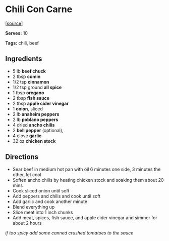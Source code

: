 # Chili Con Carne

[[source]](http://www.seriouseats.com/recipes/2011/11/real-texas-chili-con-carne.html)

**Serves:** 10 

**Tags:** chili, beef

## Ingredients

* 5 lb **beef chuck**
* 2 tbsp **cumin**
* 1/2 tsp **cinnamon**
* 1/2 tsp ground **all spice**
* 1 tbsp **oregano**
* 2 tbsp **fish sauce**
* 2 tbsp **apple cider vinegar**
* 1 **onion**, sliced
* 2 lb **anaheim peppers**
* 2 lb **poblano peppers**
* 4 dried **ancho chilis**
* 2 **bell pepper** (optional), 
* 4 clove **garlic**
* 32 oz **chicken stock**

## Directions

* Sear beef in medium hot pan with oil 6 minutes one side, 3 minutes the other, let cool
* Soften ancho chilis by heating chicken stock and soaking them about 20 mins
* Cook sliced onion until soft
* Add peppers and chilis and cook until soft
* Add garlic and cook another minute
* Blend everything up
* Slice meat into 1 inch chunks
* Add meat, spices, fish sauce, and apple cider vinegar and simmer for about 2 hours

*if too spicy add some canned crushed tomatoes to the sauce*
